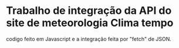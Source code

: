 # Trabalho de integração da API do site de meteorologia Clima tempo
codigo feito em Javascript e a integração feita por "fetch" de JSON.

